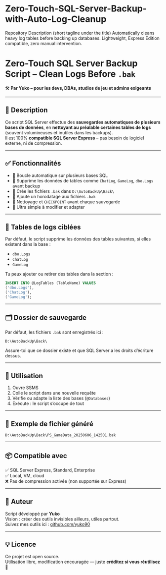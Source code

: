 # Zero-Touch-SQL-Server-Backup-with-Auto-Log-Cleanup
 Repository Description (short tagline under the title) Automatically cleans heavy log tables before backing up databases. Lightweight, Express Edition compatible, zero manual intervention.




# Zero-Touch SQL Server Backup Script – Clean Logs Before `.bak`

🛠️ **Par Yuko – pour les devs, DBAs, studios de jeu et admins exigeants**

---

## 🚀 Description

Ce script SQL Server effectue des **sauvegardes automatiques de plusieurs bases de données**, en **nettoyant au préalable certaines tables de logs** (souvent volumineuses et inutiles dans les backups).  
Il est 100% **compatible SQL Server Express** – pas besoin de logiciel externe, ni de compression.

---

## ✅ Fonctionnalités

- 🔁 Boucle automatique sur plusieurs bases SQL
- 🧹 Supprime les données de tables comme `ChatLog`, `GameLog`, `dbo.Logs` avant backup
- 💾 Crée les fichiers `.bak` dans `D:\AutoBackUp\Back\`
- 📅 Ajoute un horodatage aux fichiers `.bak`
- 🔄 Nettoyage et `CHECKPOINT` avant chaque sauvegarde
- 🧠 Ultra simple à modifier et adapter

---

## 🧩 Tables de logs ciblées

Par défaut, le script supprime les données des tables suivantes, si elles existent dans la base :

- `dbo.Logs`
- `ChatLog`
- `GameLog`

Tu peux ajouter ou retirer des tables dans la section :
```sql
INSERT INTO @LogTables (TableName) VALUES
('dbo.Logs'),
('ChatLog'),
('GameLog');
```

---

## 🗂️ Dossier de sauvegarde

Par défaut, les fichiers `.bak` sont enregistrés ici :

```
D:\AutoBackUp\Back\
```

Assure-toi que ce dossier existe et que SQL Server a les droits d’écriture dessus.

---

## 🧠 Utilisation

1. Ouvre SSMS
2. Colle le script dans une nouvelle requête
3. Vérifie ou adapte la liste des bases (`@Databases`)
4. Exécute : le script s’occupe de tout

---

## 💬 Exemple de fichier généré

```
D:\AutoBackUp\Back\PS_GameData_20250606_142501.bak
```

---

## 📦 Compatible avec

✅ SQL Server Express, Standard, Enterprise  
✅ Local, VM, cloud  
❌ Pas de compression activée (non supportée sur Express)

---

## 📘 Auteur

Script développé par **Yuko**  
Vision : créer des outils invisibles ailleurs, utiles partout.  
Suivez mes outils ici : [github.com/yuko90](https://github.com/yuko90)

---

## 💡 Licence

Ce projet est open source.  
Utilisation libre, modification encouragée — juste **créditez si vous réutilisez** 🙏
